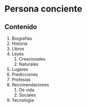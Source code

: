 # Persona conciente

## Contenido

1. Biografías
2. Historia
3. Libros
4. Leyes
   1. Creacionales
   2. Naturales
5. Lugares
6. Predicciones
7. Profesías
8. Recomendaciones
   1. De vida
   2. Sociales
9. Tecnología
